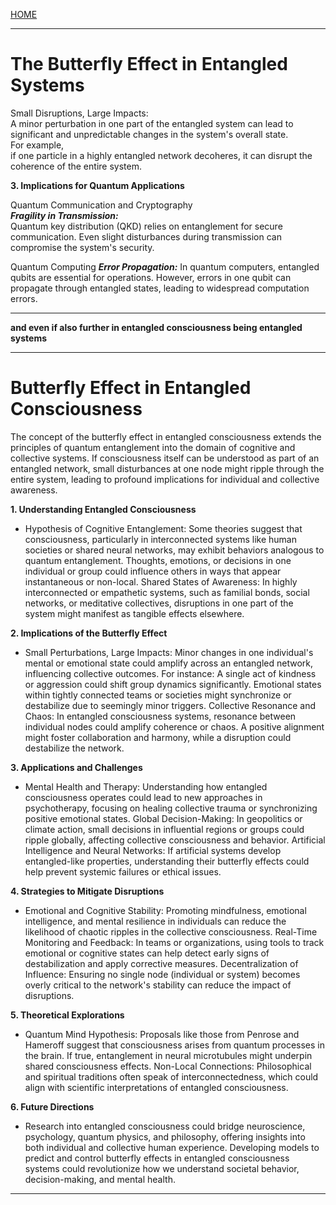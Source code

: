 [HOME](/README.md) 

---   

# The Butterfly Effect in Entangled Systems 
Small Disruptions, Large Impacts:   
A minor perturbation in one part of the entangled system can lead to significant and unpredictable changes in the system's overall state.   
For example,   
if one particle in a highly entangled network decoheres, it can disrupt the coherence of the entire system.   

**3. Implications for Quantum Applications**   
   
Quantum Communication and Cryptography   
***Fragility in Transmission:***   
Quantum key distribution (QKD) relies on entanglement for secure communication.
Even slight disturbances during transmission can compromise the system's security.   

Quantum Computing
***Error Propagation:***
In quantum computers, entangled qubits are essential for operations.
However, errors in one qubit can propagate through entangled states, leading to widespread computation errors.

---   

**and even if also further in entangled consciousness being entangled systems**   

---  

# Butterfly Effect in Entangled Consciousness

The concept of the butterfly effect in entangled consciousness extends the principles of quantum entanglement into the domain of cognitive and collective systems. If consciousness itself can be understood as part of an entangled network, small disturbances at one node might ripple through the entire system, leading to profound implications for individual and collective awareness.

**1. Understanding Entangled Consciousness**
- Hypothesis of Cognitive Entanglement: Some theories suggest that consciousness, particularly in interconnected systems like human societies or shared neural networks, may exhibit behaviors analogous to quantum entanglement. Thoughts, emotions, or decisions in one individual or group could influence others in ways that appear instantaneous or non-local.
Shared States of Awareness: In highly interconnected or empathetic systems, such as familial bonds, social networks, or meditative collectives, disruptions in one part of the system might manifest as tangible effects elsewhere.

**2. Implications of the Butterfly Effect**    
- Small Perturbations, Large Impacts: Minor changes in one individual's mental or emotional state could amplify across an entangled network, influencing collective outcomes. For instance:
A single act of kindness or aggression could shift group dynamics significantly.
Emotional states within tightly connected teams or societies might synchronize or destabilize due to seemingly minor triggers.
Collective Resonance and Chaos: In entangled consciousness systems, resonance between individual nodes could amplify coherence or chaos. A positive alignment might foster collaboration and harmony, while a disruption could destabilize the network.

**3. Applications and Challenges**   
- Mental Health and Therapy: Understanding how entangled consciousness operates could lead to new approaches in psychotherapy, focusing on healing collective trauma or synchronizing positive emotional states.
Global Decision-Making: In geopolitics or climate action, small decisions in influential regions or groups could ripple globally, affecting collective consciousness and behavior.
Artificial Intelligence and Neural Networks: If artificial systems develop entangled-like properties, understanding their butterfly effects could help prevent systemic failures or ethical issues.

**4. Strategies to Mitigate Disruptions**    
- Emotional and Cognitive Stability: Promoting mindfulness, emotional intelligence, and mental resilience in individuals can reduce the likelihood of chaotic ripples in the collective consciousness.
Real-Time Monitoring and Feedback: In teams or organizations, using tools to track emotional or cognitive states can help detect early signs of destabilization and apply corrective measures.
Decentralization of Influence: Ensuring no single node (individual or system) becomes overly critical to the network's stability can reduce the impact of disruptions.

**5. Theoretical Explorations**   
- Quantum Mind Hypothesis: Proposals like those from Penrose and Hameroff suggest that consciousness arises from quantum processes in the brain. If true, entanglement in neural microtubules might underpin shared consciousness effects.
Non-Local Connections: Philosophical and spiritual traditions often speak of interconnectedness, which could align with scientific interpretations of entangled consciousness.

**6. Future Directions**    
- Research into entangled consciousness could bridge neuroscience, psychology, quantum physics, and philosophy, offering insights into both individual and collective human experience.
Developing models to predict and control butterfly effects in entangled consciousness systems could revolutionize how we understand societal behavior, decision-making, and mental health.

---   
